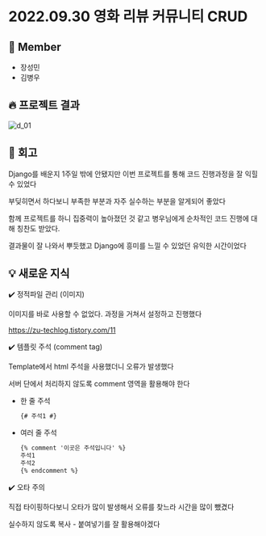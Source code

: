 # 2022.09.30 영화 리뷰 커뮤니티 CRUD

## 🤝 Member

- 장성민
- 김병우

## 🔥 프로젝트 결과

![d_01](../README.assets/d_01.gif)

## 📃 회고

Django를 배운지 1주일 밖에 안됐지만 이번 프로젝트를 통해 코드 진행과정을 잘 익힐 수 있었다

부딪히면서 하다보니 부족한 부분과 자주 실수하는 부분을 알게되어 좋았다

함께 프로젝트를 하니 집중력이 높아졌던 것 같고 병우님에게 순차적인 코드 진행에 대해 칭찬도 받았다.

결과물이 잘 나와서 뿌듯했고 Django에 흥미를 느낄 수 있었던 유익한 시간이었다

## 💡 새로운 지식

✔️ 정적파일 관리 (이미지)

이미지를 바로 사용할 수 없었다. 과정을 거쳐서 설정하고 진행했다

<https://zu-techlog.tistory.com/11>

✔️ 템플릿 주석 (comment tag)

Template에서 html 주석을 사용했더니 오류가 발생했다

서버 단에서 처리하지 않도록 comment 영역을 활용해야 한다

- 한 줄 주석

  ```html
  {# 주석1 #}
  ```

- 여러 줄 주석

  ```html
  {% comment '이곳은 주석입니다' %}
  주석1
  주석2
  {% endcomment %}
  ```

✔️ 오타 주의

직접 타이핑하다보니 오타가 많이 발생해서 오류를 찾느라 시간을 많이 뺐겼다

실수하지 않도록 복사 - 붙여넣기를 잘 활용해야겠다
